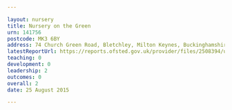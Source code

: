 ```yaml
---

layout: nursery
title: Nursery on the Green
urn: 141756
postcode: MK3 6BY
address: 74 Church Green Road, Bletchley, Milton Keynes, Buckinghamshire, MK3 6BY
latestReportUrl: https://reports.ofsted.gov.uk/provider/files/2508394/urn/141756.pdf
teaching: 0
development: 0
leadership: 2
outcomes: 0
overall: 2
date: 25 August 2015

---
```

